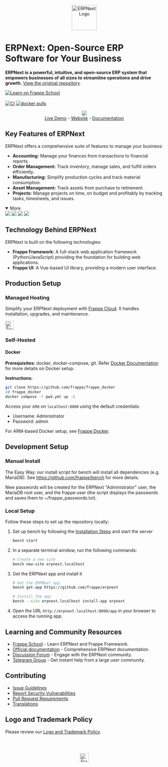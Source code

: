 <div align="center">
    <a href="https://frappe.io/erpnext">
	<img src="./erpnext/public/images/v16/erpnext.svg" alt="ERPNext Logo" height="80px" width="80xp"/>
    </a>
</div>

# ERPNext: Open-Source ERP Software for Your Business

**ERPNext is a powerful, intuitive, and open-source ERP system that empowers businesses of all sizes to streamline operations and drive growth.**  [View the original repository](https://github.com/frappe/erpnext).

[![Learn on Frappe School](https://img.shields.io/badge/Frappe%20School-Learn%20ERPNext-blue?style=flat-square)](https://frappe.school)<br><br>
[![CI](https://github.com/frappe/erpnext/actions/workflows/server-tests-mariadb.yml/badge.svg?event=schedule)](https://github.com/frappe/erpnext/actions/workflows/server-tests-mariadb.yml)
[![docker pulls](https://img.shields.io/docker/pulls/frappe/erpnext-worker.svg)](https://hub.docker.com/r/frappe/erpnext-worker)

<div align="center">
	<img src="./erpnext/public/images/v16/hero_image.png"/>
</div>

<div align="center">
	<a href="https://erpnext-demo.frappe.cloud/api/method/erpnext_demo.erpnext_demo.auth.login_demo">Live Demo</a>
	-
	<a href="https://frappe.io/erpnext">Website</a>
	-
	<a href="https://docs.frappe.io/erpnext/">Documentation</a>
</div>

## Key Features of ERPNext

ERPNext offers a comprehensive suite of features to manage your business:

*   **Accounting:** Manage your finances from transactions to financial reports.
*   **Order Management:** Track inventory, manage sales, and fulfill orders efficiently.
*   **Manufacturing:** Simplify production cycles and track material consumption.
*   **Asset Management:** Track assets from purchase to retirement.
*   **Projects:** Manage projects on time, on budget and profitably by tracking tasks, timesheets, and issues.

<details open>
<summary>More</summary>
	<img src="https://erpnext.com/files/v16_bom.png"/>
	<img src="https://erpnext.com/files/v16_stock_summary.png"/>
	<img src="https://erpnext.com/files/v16_job_card.png"/>
	<img src="https://erpnext.com/files/v16_tasks.png"/>
</details>

## Technology Behind ERPNext

ERPNext is built on the following technologies:

*   **Frappe Framework:** A full-stack web application framework (Python/JavaScript) providing the foundation for building web applications.
*   **Frappe UI:** A Vue-based UI library, providing a modern user interface.

## Production Setup

### Managed Hosting

Simplify your ERPNext deployment with [Frappe Cloud](https://frappecloud.com).  It handles installation, upgrades, and maintenance.

<div>
	<a href="https://erpnext-demo.frappe.cloud/app/home" target="_blank">
		<picture>
			<source media="(prefers-color-scheme: dark)" srcset="https://frappe.io/files/try-on-fc-white.png">
			<img src="https://frappe.io/files/try-on-fc-black.png" alt="Try on Frappe Cloud" height="28" />
		</picture>
	</a>
</div>

### Self-Hosted

#### Docker

**Prerequisites:** docker, docker-compose, git. Refer [Docker Documentation](https://docs.docker.com) for more details on Docker setup.

**Instructions:**

```bash
git clone https://github.com/frappe/frappe_docker
cd frappe_docker
docker compose -f pwd.yml up -d
```

Access your site on `localhost:8080` using the default credentials:

*   Username: Administrator
*   Password: admin

For ARM-based Docker setup, see [Frappe Docker](https://github.com/frappe/frappe_docker?tab=readme-ov-file#to-run-on-arm64-architecture-follow-this-instructions).

## Development Setup

### Manual Install

The Easy Way: our install script for bench will install all dependencies (e.g. MariaDB). See https://github.com/frappe/bench for more details.

New passwords will be created for the ERPNext "Administrator" user, the MariaDB root user, and the frappe user (the script displays the passwords and saves them to ~/frappe_passwords.txt).

### Local Setup

Follow these steps to set up the repository locally:

1.  Set up bench by following the [Installation Steps](https://frappeframework.com/docs/user/en/installation) and start the server
    ```bash
    bench start
    ```

2.  In a separate terminal window, run the following commands:
    ```bash
    # Create a new site
    bench new-site erpnext.localhost
    ```

3.  Get the ERPNext app and install it
    ```bash
    # Get the ERPNext app
    bench get-app https://github.com/frappe/erpnext

    # Install the app
    bench --site erpnext.localhost install-app erpnext
    ```

4.  Open the URL `http://erpnext.localhost:8000/app` in your browser to access the running app.

## Learning and Community Resources

*   [Frappe School](https://school.frappe.io) - Learn ERPNext and Frappe Framework.
*   [Official documentation](https://docs.erpnext.com/) - Comprehensive ERPNext documentation.
*   [Discussion Forum](https://discuss.erpnext.com/) - Engage with the ERPNext community.
*   [Telegram Group](https://erpnext_public.t.me) - Get instant help from a large user community.

## Contributing

*   [Issue Guidelines](https://github.com/frappe/erpnext/wiki/Issue-Guidelines)
*   [Report Security Vulnerabilities](https://erpnext.com/security)
*   [Pull Request Requirements](https://github.com/frappe/erpnext/wiki/Contribution-Guidelines)
*   [Translations](https://crowdin.com/project/frappe)

## Logo and Trademark Policy

Please review our [Logo and Trademark Policy](TRADEMARK_POLICY.md).

<br />
<br />
<div align="center" style="padding-top: 0.75rem;">
	<a href="https://frappe.io" target="_blank">
		<picture>
			<source media="(prefers-color-scheme: dark)" srcset="https://frappe.io/files/Frappe-white.png">
			<img src="https://frappe.io/files/Frappe-black.png" alt="Frappe Technologies" height="28"/>
		</picture>
	</a>
</div>